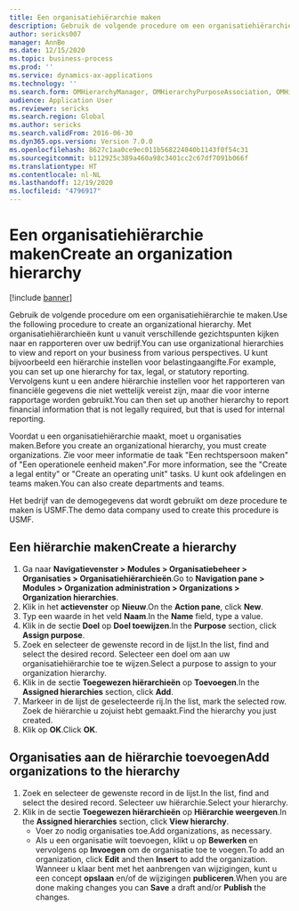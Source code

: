 ```yaml
---
title: Een organisatiehiërarchie maken
description: Gebruik de volgende procedure om een organisatiehiërarchie te maken.
author: sericks007
manager: AnnBe
ms.date: 12/15/2020
ms.topic: business-process
ms.prod: ''
ms.service: dynamics-ax-applications
ms.technology: ''
ms.search.form: OMHierarchyManager, OMHierarchyPurposeAssociation, OMHierarchySelection, HierarchyDesigner
audience: Application User
ms.reviewer: sericks
ms.search.region: Global
ms.author: sericks
ms.search.validFrom: 2016-06-30
ms.dyn365.ops.version: Version 7.0.0
ms.openlocfilehash: 8627c1aa0ce9ec011b568224040b1143f0f54c31
ms.sourcegitcommit: b112925c389a460a98c3401cc2c67df7091b066f
ms.translationtype: HT
ms.contentlocale: nl-NL
ms.lasthandoff: 12/19/2020
ms.locfileid: "4796917"
---
```

# <a name="create-an-organization-hierarchy"></a><span data-ttu-id="7e7ec-103">Een organisatiehiërarchie maken</span><span class="sxs-lookup"><span data-stu-id="7e7ec-103">Create an organization hierarchy</span></span>

[!include [banner](../../includes/banner.md)]

<span data-ttu-id="7e7ec-104">Gebruik de volgende procedure om een organisatiehiërarchie te maken.</span><span class="sxs-lookup"><span data-stu-id="7e7ec-104">Use the following procedure to create an organizational hierarchy.</span></span> <span data-ttu-id="7e7ec-105">Met organisatiehiërarchieën kunt u vanuit verschillende gezichtspunten kijken naar en rapporteren over uw bedrijf.</span><span class="sxs-lookup"><span data-stu-id="7e7ec-105">You can use organizational hierarchies to view and report on your business from various perspectives.</span></span> <span data-ttu-id="7e7ec-106">U kunt bijvoorbeeld een hiërarchie instellen voor belastingaangifte.</span><span class="sxs-lookup"><span data-stu-id="7e7ec-106">For example, you can set up one hierarchy for tax, legal, or statutory reporting.</span></span> <span data-ttu-id="7e7ec-107">Vervolgens kunt u een andere hiërarchie instellen voor het rapporteren van financiële gegevens die niet wettelijk vereist zijn, maar die voor interne rapportage worden gebruikt.</span><span class="sxs-lookup"><span data-stu-id="7e7ec-107">You can then set up another hierarchy to report financial information that is not legally required, but that is used for internal reporting.</span></span> 

<span data-ttu-id="7e7ec-108">Voordat u een organisatiehiërarchie maakt, moet u organisaties maken.</span><span class="sxs-lookup"><span data-stu-id="7e7ec-108">Before you create an organizational hierarchy, you must create organizations.</span></span> <span data-ttu-id="7e7ec-109">Zie voor meer informatie de taak "Een rechtspersoon maken" of "Een operationele eenheid maken".</span><span class="sxs-lookup"><span data-stu-id="7e7ec-109">For more information, see the "Create a legal entity" or "Create an operating unit" tasks.</span></span> <span data-ttu-id="7e7ec-110">U kunt ook afdelingen en teams maken.</span><span class="sxs-lookup"><span data-stu-id="7e7ec-110">You can also create departments and teams.</span></span> 

<span data-ttu-id="7e7ec-111">Het bedrijf van de demogegevens dat wordt gebruikt om deze procedure te maken is USMF.</span><span class="sxs-lookup"><span data-stu-id="7e7ec-111">The demo data company used to create this procedure is USMF.</span></span>

## <a name="create-a-hierarchy"></a><span data-ttu-id="7e7ec-112">Een hiërarchie maken</span><span class="sxs-lookup"><span data-stu-id="7e7ec-112">Create a hierarchy</span></span>
1. <span data-ttu-id="7e7ec-113">Ga naar **Navigatievenster > Modules > Organisatiebeheer > Organisaties > Organisatiehiërarchieën**.</span><span class="sxs-lookup"><span data-stu-id="7e7ec-113">Go to **Navigation pane > Modules > Organization administration > Organizations > Organization hierarchies**.</span></span>
2. <span data-ttu-id="7e7ec-114">Klik in het **actievenster** op **Nieuw**.</span><span class="sxs-lookup"><span data-stu-id="7e7ec-114">On the **Action pane**, click **New**.</span></span>
3. <span data-ttu-id="7e7ec-115">Typ een waarde in het veld **Naam**.</span><span class="sxs-lookup"><span data-stu-id="7e7ec-115">In the **Name** field, type a value.</span></span>
4. <span data-ttu-id="7e7ec-116">Klik in de sectie **Doel** op **Doel toewijzen**.</span><span class="sxs-lookup"><span data-stu-id="7e7ec-116">In the **Purpose** section, click **Assign purpose**.</span></span>
5. <span data-ttu-id="7e7ec-117">Zoek en selecteer de gewenste record in de lijst.</span><span class="sxs-lookup"><span data-stu-id="7e7ec-117">In the list, find and select the desired record.</span></span> <span data-ttu-id="7e7ec-118">Selecteer een doel om aan uw organisatiehiërarchie toe te wijzen.</span><span class="sxs-lookup"><span data-stu-id="7e7ec-118">Select a purpose to assign to your organization hierarchy.</span></span>  
6. <span data-ttu-id="7e7ec-119">Klik in de sectie **Toegewezen hiërarchieën** op **Toevoegen**.</span><span class="sxs-lookup"><span data-stu-id="7e7ec-119">In the **Assigned hierarchies** section, click **Add**.</span></span>
7. <span data-ttu-id="7e7ec-120">Markeer in de lijst de geselecteerde rij.</span><span class="sxs-lookup"><span data-stu-id="7e7ec-120">In the list, mark the selected row.</span></span> <span data-ttu-id="7e7ec-121">Zoek de hiërarchie u zojuist hebt gemaakt.</span><span class="sxs-lookup"><span data-stu-id="7e7ec-121">Find the hierarchy you just created.</span></span>  
8. <span data-ttu-id="7e7ec-122">Klik op **OK**.</span><span class="sxs-lookup"><span data-stu-id="7e7ec-122">Click **OK**.</span></span>

## <a name="add-organizations-to-the-hierarchy"></a><span data-ttu-id="7e7ec-123">Organisaties aan de hiërarchie toevoegen</span><span class="sxs-lookup"><span data-stu-id="7e7ec-123">Add organizations to the hierarchy</span></span>
1. <span data-ttu-id="7e7ec-124">Zoek en selecteer de gewenste record in de lijst.</span><span class="sxs-lookup"><span data-stu-id="7e7ec-124">In the list, find and select the desired record.</span></span> <span data-ttu-id="7e7ec-125">Selecteer uw hiërarchie.</span><span class="sxs-lookup"><span data-stu-id="7e7ec-125">Select your hierarchy.</span></span>  
2. <span data-ttu-id="7e7ec-126">Klik in de sectie **Toegewezen hiërarchieën** op **Hiërarchie weergeven**.</span><span class="sxs-lookup"><span data-stu-id="7e7ec-126">In the **Assigned hierarchies** section, click **View hierarchy**.</span></span>
    - <span data-ttu-id="7e7ec-127">Voer zo nodig organisaties toe.</span><span class="sxs-lookup"><span data-stu-id="7e7ec-127">Add organizations, as necessary.</span></span>  
    - <span data-ttu-id="7e7ec-128">Als u een organisatie wilt toevoegen, klikt u op **Bewerken** en vervolgens op **Invoegen** om de organisatie toe te voegen.</span><span class="sxs-lookup"><span data-stu-id="7e7ec-128">To add an organization, click **Edit** and then **Insert** to add the organization.</span></span> <span data-ttu-id="7e7ec-129">Wanneer u klaar bent met het aanbrengen van wijzigingen, kunt u een concept **opslaan** en/of de wijzigingen **publiceren**.</span><span class="sxs-lookup"><span data-stu-id="7e7ec-129">When you are done making changes you can **Save** a draft and/or **Publish** the changes.</span></span>  

